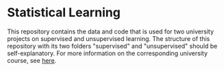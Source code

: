 # Statistical Learning

This repository contains the data and code that is used for two university projects on supervised and unsupervised learning. The structure of this repository with its two folders "supervised" and "unsupervised" should be self-explanatory. For more information on the corresponding university course, see [here](https://www.unimi.it/it/corsi/insegnamenti-dei-corsi-di-laurea/2021/machine-learning-statistical-learning-deep-learning-and-artificial-intelligence).
